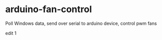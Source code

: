 # arduino-fan-control
Poll Windows data, send over serial to arduino device, control pwm fans

edit 1
